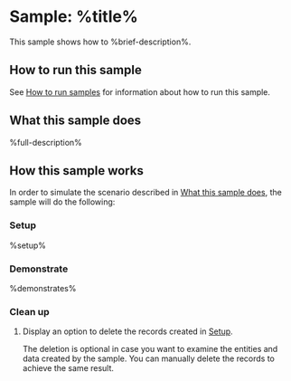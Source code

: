 
# Sample: %title%

This sample shows how to %brief-description%.

## How to run this sample

See [How to run samples](https://github.com/microsoft/Dynamics365-Apps-Samples/blob/master/sales/README.md) for information about how to run this sample.

## What this sample does

%full-description%

## How this sample works

In order to simulate the scenario described in [What this sample does](#what-this-sample-does), the sample will do the following:

### Setup

%setup%

### Demonstrate

%demonstrates%

### Clean up

1. Display an option to delete the records created in [Setup](#setup).

    The deletion is optional in case you want to examine the entities and data created by the sample. You can manually delete the records to achieve the same result.